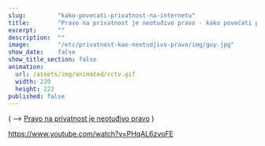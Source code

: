 ```yaml
---
slug:         "kako-povecati-privatnost-na-internetu"
title:        "Pravo na privatnost je neotuđivo pravo - kako povećati privatnost na internetu?"
excerpt:      ""
description:  ""
image:        "/etc/privatnost-kao-neotudjivo-pravo/img/guy.jpg"
show_date:    false
show_title_section: false
animation:
  url: /assets/img/animated/cctv.gif
  width: 220
  height: 222
published: false
---
```


( -->  <a title="Pravo na privatnost je neotuđivo pravo" href="/etc/privatnost-kao-neotudjivo-pravo/">Pravo na privatnost je neotuđivo pravo</a> )






https://www.youtube.com/watch?v=PHqAL6zvoFE